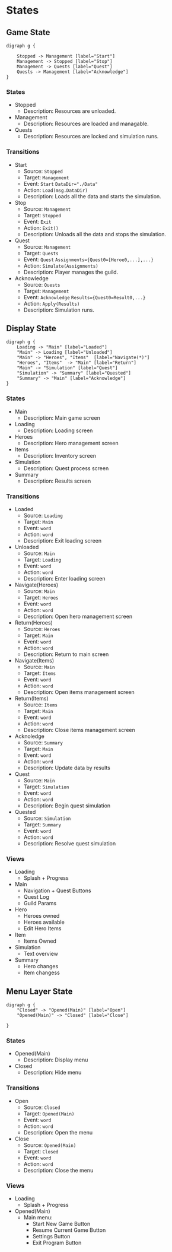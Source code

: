 ﻿# States

## Game State

```graphviz
digraph g {

    Stopped -> Management [label="Start"]
    Management -> Stopped [label="Stop"]
    Management -> Quests [label="Quest"]
    Quests -> Management [label="Acknowledge"]
}
```
### States
* Stopped
  * Description: Resources are unloaded.
* Management
  * Description: Resources are loaded and managable.
* Quests
  * Description: Resources are locked and simulation runs.

### Transitions
* Start
  * Source: `Stopped`
  * Target: `Management`
  * Event: `Start` `DataDir="./Data"`
  * Action: `Load(msg.DataDir)`
  * Description: Loads all the data and starts the simulation.
* Stop
  * Source: `Management`
  * Target: `Stopped`
  * Event: `Exit`
  * Action: `Exit()`
  * Description: Unloads all the data and stops the simulation.
* Quest
  * Source: `Management`
  * Target: `Quests`
  * Event: `Quest` `Assignments={Quest0=[Heroe0,...],...}`
  * Action: `Simulate(Assignments)`
  * Description: Player manages the guild.
* Acknowledge
  * Source: `Quests`
  * Target: `Management`
  * Event: `Acknowledge` `Results={Quest0=Result0,...}`
  * Action: `Apply(Results)`
  * Description: Simulation runs.

## Display State

```graphviz
digraph g {
    Loading -> "Main" [label="Loaded"]
    "Main" -> Loading [label="Unloaded"]
    "Main" -> "Heroes", "Items"  [label="Navigate(*)"]
    "Heroes", "Items"  -> "Main" [label="Return"]
    "Main" -> "Simulation" [label="Quest"]
    "Simulation" -> "Summary" [label="Quested"]
    "Summary" -> "Main" [label="Acknowledge"]
}
```

### States
* Main
  * Description: Main game screen
* Loading 
  * Description: Loading screen
* Heroes
  * Description: Hero management screen
* Items
  * Description: Inventory screen
* Simulation
  * Description: Quest process screen
* Summary
  * Description: Results screen

### Transitions
* Loaded
  * Source: `Loading`
  * Target: `Main`
  * Event: `word`
  * Action: `word`
  * Description: Exit loading screen
* Unloaded
  * Source: `Main`
  * Target: `Loading`
  * Event: `word`
  * Action: `word`
  * Description: Enter loading screen
* Navigate(Heroes)
  * Source: `Main`
  * Target: `Heroes`
  * Event: `word`
  * Action: `word`
  * Description: Open hero management screen
* Return(Heroes)
  * Source: `Heroes`
  * Target: `Main`
  * Event: `word`
  * Action: `word`
  * Description: Return to main screen
* Navigate(Items)
  * Source: `Main`
  * Target: `Items`
  * Event: `word`
  * Action: `word`
  * Description: Open items management screen
* Return(Items)
  * Source: `Items`
  * Target: `Main`
  * Event: `word`
  * Action: `word`
  * Description: Close items management screen
* Acknoledge
  * Source: `Summary`
  * Target: `Main`
  * Event: `word`
  * Action: `word`
  * Description: Update data by results
* Quest
  * Source: `Main`
  * Target: `Simulation`
  * Event: `word`
  * Action: `word`
  * Description: Begin quest simulation
* Quested
  * Source: `Simulation`
  * Target: `Summary`
  * Event: `word`
  * Action: `word`
  * Description: Resolve quest simulation

### Views
* Loading
  * Splash + Progress
* Main 
  * Navigation + Quest Buttons
  * Quest Log
  * Guild Params
* Hero
  * Heroes owned
  * Heroes available
  * Edit Hero Items
* Item
  * Items Owned
* Simulation
  * Text overview
* Summary
  * Hero changes
  * Item changess

## Menu Layer State

```graphviz
digraph g {
    "Closed" -> "Opened(Main)" [label="Open"]
    "Opened(Main)" -> "Closed" [label="Close"]
    
}
```
### States
* Opened(Main)
  * Description: Display menu
* Closed
  * Description: Hide menu

### Transitions
* Open
  * Source: `Closed`
  * Target: `Opened(Main)`
  * Event: `word`
  * Action: `word`
  * Description: Open the menu
* Close
  * Source: `Opened(Main)`
  * Target: `Closed`
  * Event: `word`
  * Action: `word`
  * Description: Close the menu

### Views
* Loading
  * Splash + Progress
* Opened(Main)
  * Main menu:
    * Start New Game Button
    * Resume Current Game Button
    * Settings Button
    * Exit Program Button

